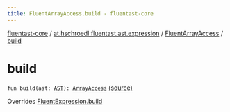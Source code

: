 ```yaml
---
title: FluentArrayAccess.build - fluentast-core
---
```


[fluentast-core](../../index.html) / [at.hschroedl.fluentast.ast.expression](../index.html) / [FluentArrayAccess](index.html) / [build](.)

# build

`fun build(ast: `[`AST`](https://help.eclipse.org/neon/topic/org.eclipse.jdt.doc.isv/reference/api/org/eclipse/jdt/core/dom/AST.html)`): `[`ArrayAccess`](https://help.eclipse.org/neon/topic/org.eclipse.jdt.doc.isv/reference/api/org/eclipse/jdt/core/dom/ArrayAccess.html) [(source)](http://github.com/hschroedl/fluentast/tree/master/core/at.hschroedl.fluentast/ast/expression/ArrayAccess.kt#L12)

Overrides [FluentExpression.build](../-fluent-expression/build.html)

